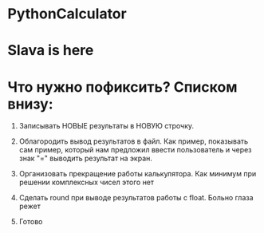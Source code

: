 # PythonCalculator

# Slava is here

# Что нужно пофиксить? Списком внизу:

1. Записывать НОВЫЕ результаты в НОВУЮ строчку.

2. Облагородить вывод результатов в файл. Как пример, показывать сам пример, который нам предложил ввести пользователь и через знак "=" выводить результат на экран.

3. Организовать прекращение работы калькулятора. Как минимум при решении комплексных чисел этого нет

4. Сделать round при выводе результатов работы с float. Больно глаза режет
5. Готово
